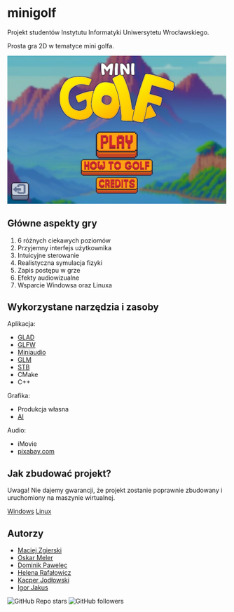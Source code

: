 # minigolf

Projekt studentów Instytutu Informatyki Uniwersytetu Wrocławskiego.

Prosta gra 2D w tematyce mini golfa. 

<img src=screenshot.png width=500> 

## Główne aspekty gry

1. 6 różnych ciekawych poziomów
2. Przyjemny interfejs użytkownika
4. Intuicyjne sterowanie
3. Realistyczna symulacja fizyki
4. Zapis postępu w grze
5. Efekty audiowizualne
6. Wsparcie Windowsa oraz Linuxa

## Wykorzystane narzędzia i zasoby

Aplikacja:
- [GLAD](https://github.com/Dav1dde/glad)
- [GLFW](https://github.com/glfw/glfw)
- [Miniaudio](https://github.com/mackron/miniaudio)
- [GLM](https://github.com/g-truc/glm)	
- [STB](https://github.com/nothings/stb)
- CMake
- C++

Grafika:
- Produkcja własna
- [AI](perchance.org/ai-text-to-image-generator)

Audio:
- iMovie
- [pixabay.com](https://pixabay.com)

## Jak zbudować projekt?

Uwaga! Nie dajemy gwarancji, że projekt zostanie poprawnie zbudowany i uruchomiony na maszynie wirtualnej.

[Windows](README_BuildingW.md)
[Linux](README_BuildingL.md)

## Autorzy

* [Maciej Zgierski](https://github.com/GoscZnickiem)
* [Oskar Meler](https://github.com/frogrammer9)
* [Dominik Pawelec](https://github.com/Dominik-Pawelec)
* [Helena Rafałowicz](https://github.com/helena-raf)
* [Kacper Jodłowski](https://github.com/KotleciokORG)
* [Igor Jakus](https://github.com/igorjakus)


![GitHub Repo stars](https://img.shields.io/github/stars/igorjakus/minigolf?style=social)
![GitHub followers](https://img.shields.io/github/followers/minigolf?style=social)
